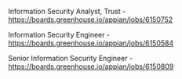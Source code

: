 Information Security Analyst, Trust - https://boards.greenhouse.io/appian/jobs/6150752

Information Security Engineer - https://boards.greenhouse.io/appian/jobs/6150584

Senior Information Security Engineer - https://boards.greenhouse.io/appian/jobs/6150809

